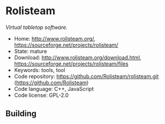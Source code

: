 # Rolisteam

_Virtual tabletop software._

- Home: http://www.rolisteam.org/, https://sourceforge.net/projects/rolisteam/
- State: mature
- Download: http://www.rolisteam.org/download.html, https://sourceforge.net/projects/rolisteam/files
- Keywords: tools, tool
- Code repository: https://github.com/Rolisteam/rolisteam.git (https://github.com/Rolisteam) 
- Code language: C++, JavaScript
- Code license: GPL-2.0

## Building

